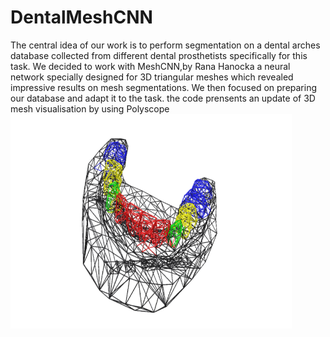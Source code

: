 # DentalMeshCNN
The central idea of our work is to perform segmentation on a dental
arches database collected from different dental prosthetists specifically
for this task.
We decided to work with MeshCNN,by Rana Hanocka
a neural network specially designed for 3D triangular meshes which
revealed impressive results on mesh segmentations. We then focused
on preparing our database and adapt it to the task.
the code prensents an update of 3D mesh visualisation by using Polyscope 
<img src="imgs/capture.png" width="450px"/>
